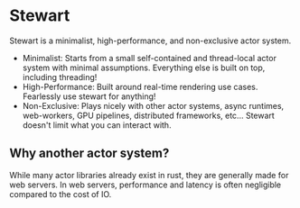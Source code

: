 # Stewart

Stewart is a minimalist, high-performance, and non-exclusive actor system.

- Minimalist: Starts from a small self-contained and thread-local actor system with minimal
    assumptions. Everything else is built on top, including threading!
- High-Performance: Built around real-time rendering use cases. Fearlessly use stewart for
    anything!
- Non-Exclusive: Plays nicely with other actor systems, async runtimes, web-workers, GPU pipelines,
    distributed frameworks, etc... Stewart doesn't limit what you can interact with.

## Why another actor system?

While many actor libraries already exist in rust, they are generally made for web servers.
In web servers, performance and latency is often negligible compared to the cost of IO.

